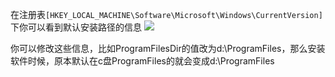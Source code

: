 在注册表`[HKEY_LOCAL_MACHINE\Software\Microsoft\Windows\CurrentVersion]`
下你可以看到默认安装路径的信息
![](https://www.eaea.ml/api/raw/?path=/%E5%9B%BE%E5%BA%8A/windows%E9%BB%98%E8%AE%A4%E5%AE%89%E8%A3%85%E7%9B%AE%E5%BD%95%E6%9B%B4%E6%94%B9.png)

你可以修改这些信息，比如ProgramFilesDir的值改为d:\ProgramFiles，那么安装软件时候，原本默认在c盘ProgramFiles的就会变成d:\ProgramFiles